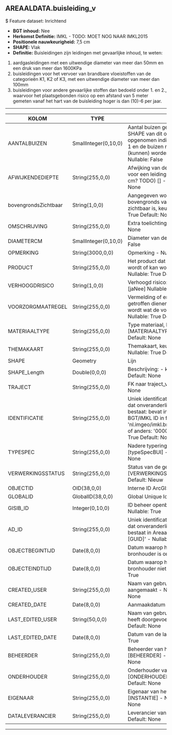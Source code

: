 ﻿## AREAALDATA.buisleiding_v

$ Feature dataset: Inrichtend

* __BGT inhoud:__ Nee
* __Herkomst Definitie:__ IMKL - TODO: MOET NOG NAAR IMKL2015
* __Positionele nauwkeurigheid:__ 7,5 cm
* __SHAPE:__ Vlak
* __Definitie:__ Buisleidingen zijn leidingen met gevaarlijke inhoud, te weten:
1. aardgasleidingen met een uitwendige diameter van meer dan 50mm en een druk van meer dan 1600KPa
2. buisleidingen voor het vervoer van brandbare vloeistoffen van de categorieën K1, K2 of K3, met een uitwendige diameter van meer dan 100mm
3. buisleidingen voor andere gevaarlijke stoffen dan bedoeld onder 1. en 2., waarvoor het plaatsgebonden risico op een afstand van 5 meter gemeten vanaf het hart van de buisleiding hoger is dan (10)-6 per jaar.

***

|KOLOM                               |TYPE              |DEFINITIE|
|------                              |----              |-----    |
|AANTALBUIZEN                        |SmallInteger(0,10,0) |Aantal buizen gerepresenteerd door de SHAPE van dit object. Wordt alleen opgenomen indien het aantal groter is dan 1 en de buizen niet als afzonderlijke lijnen (kunnen) worden weergegeven - Nullable: False|
|AFWIJKENDEDIEPTE                    |String(255,0,0)      |Afwijking van de gangbare dieptelegging voor een leiding van dit thema. (Eenheid cm? TODO) [] - Nullable: True Default: None|
|bovengrondsZichtbaar                |String(1,0,0)        |Aangegeven wordt of de buisleiding bovengronds vanaf het maaiveld zichtbaar is, keuzelijst [jaNee] - Nullable: True Default: None|
|OMSCHRIJVING                        |String(255,0,0)      |Extra toelichting - Nullable: True Default: None|
|DIAMETERCM                          |SmallInteger(0,10,0) |Diameter van de buis in cm - Nullable: False|
|OPMERKING                           |String(3000,0,0)     |Opmerking - Nullable: True Default: None|
|PRODUCT                             |String(255,0,0)      |Het product dat door de leiding vervoerd wordt of kan worden vervoerd [] - Nullable: True Default: None|
|VERHOOGDRISICO                      |String(1,0,0)        |Verhoogd risico: Ja/Nee, keuzelijst [jaNee] Nullable: True Default: N|
|VOORZORGMAATREGEL                   |String(255,0,0)      |Vermelding of er voorzorgsmaatregelen getroffen dienen te worden. Aangegeven wordt wat de voorzorgsmaatregel is. [] - Nullable: True Default: None|
|MATERIAALTYPE                       |String(255,0,0)      |Type materiaal, keuzelijst [MATERIAALTYPE] - Nullable: True Default: None|
|THEMAKAART                          |String(255,0,0)      |Themakaart, keuzelijst [THEMAKAART] - Nullable: True Default: None|
|SHAPE                               |Geometry             |Lijn|
|SHAPE_Length                        |Double(0,0,0)        |Beschrijving: - keuzelijst [] Nullable: True Default: None|
|TRAJECT                             |String(255,0,0)         |FK naar traject_v - Nullable: True Default: None|
|IDENTIFICATIE                       |String(255,0,0)      |Uniek identificatienummer voor het object dat onveranderlijk is zolang het object bestaat: bevat indien van toepassing BGT/IMKL ID in format 'nl.imgeo/imkl.bronhouderscode.LokaalID' of anders: '00000'.LokaalID - Nullable: True Default: None|
|TYPESPEC                            |String(255,0,0)    |Nadere typering van het object, keuzelijst [typeSpecBUI] - Nullable: True Default: None|
|VERWERKINGSSTATUS                   |String(255,0,0)    |Status van de gegevens, keuzelijst [VERWERKINGSSTATUS] - Nullable: False Default: Nieuw|
|OBJECTID                            |OID(38,0,0)        |Interne ID ArcGIS - Nullable: False|
|GLOBALID                            |GlobalID(38,0,0)   |Global Unique Identifier - Nullable: False|
|GISIB_ID                            |Integer(0,10,0)    |ID beheer openbare ruimte (GISIB) - Nullable: True|
|AD_ID                               |String(255,0,0)    |Uniek identificatienummer voor het object dat onveranderlijk is zolang het object bestaat in Areaaldata: in format 'AD.[GUID]' - Nullable: False Default: None|
|OBJECTBEGINTIJD                     |Date(8,0,0)        |Datum waarop het object bij de bronhouder is ontstaan - Nullable: True|
|OBJECTEINDTIJD                      |Date(8,0,0)        |Datum waarop het object bij de bronhouder niet meer geldig is - Nullable: True|
|CREATED_USER                        |String(255,0,0)    |Naam van gebruiker die de rij heeft aangemaakt - Nullable: True Default: None|
|CREATED_DATE                        |Date(8,0,0)        |Aanmaakdatum - Nullable: True|
|LAST_EDITED_USER                    |String(50,0,0)     |Naam van gebruiker die de laatste mutatie heeft doorgevoerd - Nullable: True Default: None|
|LAST_EDITED_DATE                    |Date(8,0,0)        |Datum van de laatste mutatie - Nullable: True|
|BEHEERDER                           |String(255,0,0)    |Beheerder van het object, keuzelijst [BEHEERDER] - Nullable: True Default: None|
|ONDERHOUDER                         |String(255,0,0)    |Onderhouder van het object, keuzelijst [ONDERHOUDER] - Nullable: True Default: None|
|EIGENAAR                            |String(255,0,0)    |Eigenaar van het object, keuzelijst [INSTANTIE] - Nullable: True Default: None| 
|DATALEVERANCIER                     |String(255,0,0)    |Leverancier van de data - Nullable: True Default: None|

***

